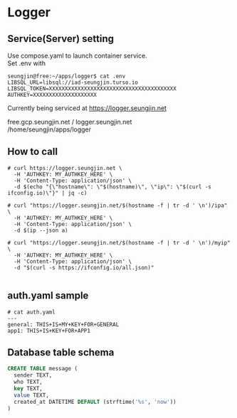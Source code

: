 # Logger

## Service(Server) setting  
Use compose.yaml to launch container service.  
Set .env with  
```console
seungjin@free:~/apps/logger$ cat .env
LIBSQL_URL=libsql://iad-seungjin.turso.io
LIBSQL_TOKEN=XXXXXXXXXXXXXXXXXXXXXXXXXXXXXXXXXXXXXXXX
AUTHKEY=XXXXXXXXXXXXXXXXXXXX
```

Currently being serviced at https://logger.seungjin.net  

free.gcp.seungjin.net / logger.seungjin.net  
/home/seungjin/apps/logger  


## How to call  
```consle
# curl https://logger.seungjin.net \
  -H 'AUTHKEY: MY_AUTHKEY_HERE' \
  -H 'Content-Type: application/json' \
  -d $(echo "{\"hostname\": \"$(hostname)\", \"ip\": \"$(curl -s ifconfig.io)\"}" | jq -c)

# curl "https://logger.seungjin.net/$(hostname -f | tr -d ' \n')/ipa" \ 
  -H 'AUTHKEY: MY_AUTHKEY_HERE' \
  -H 'Content-Type: application/json' \
  -d $(ip --json a)
  
# curl "https://logger.seungjin.net/$(hostname -f | tr -d ' \n')/myip" \
  -H 'AUTHKEY: MY_AUTHKEY_HERE' \
  -H 'Content-Type: application/json' \
  -d "$(curl -s https://ifconfig.io/all.json)"
   
```

## auth.yaml sample   
```
# cat auth.yaml
---
general: THIS+IS+MY+KEY+FOR+GENERAL
app1: THIS+IS+KEY+FOR+APP1

```

## Database table schema  
```sql
CREATE TABLE message (
  sender TEXT,
  who TEXT,
  key TEXT,
  value TEXT,
  created_at DATETIME DEFAULT (strftime('%s', 'now'))
)
```



  

